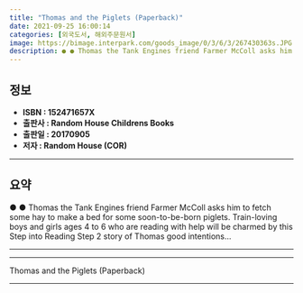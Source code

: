 ```yaml
---
title: "Thomas and the Piglets (Paperback)"
date: 2021-09-25 16:00:14
categories: [외국도서, 해외주문원서]
image: https://bimage.interpark.com/goods_image/0/3/6/3/267430363s.JPG
description: ● ● Thomas the Tank Engines friend Farmer McColl asks him to fetch some hay to make a bed for some soon-to-be-born piglets. Train-loving boys and girls ages 4
---
```


## **정보**

- **ISBN : 152471657X**
- **출판사 : Random House Childrens Books**
- **출판일 : 20170905**
- **저자 : Random House (COR)**

------



## **요약**

●  ●  Thomas the Tank Engines friend Farmer McColl asks him to fetch some hay to make a bed for some soon-to-be-born piglets. Train-loving boys and girls ages 4 to 6 who are reading with help will be charmed by this Step into Reading Step 2 story of Thomas good intentions... 

------



------


Thomas and the Piglets (Paperback) 

------


